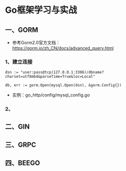 # Go框架学习与实战



## 一、GORM
- 参考Gorm2.0官方文档：https://gorm.io/zh_CN/docs/advanced_query.html
### 1、建立连接

`dsn := "user:pass@tcp(127.0.0.1:3306)/dbname?charset=utf8mb4&parseTime=True&loc=Local"`

`db, err := gorm.Open(mysql.Open(dsn), &gorm.Config{})`

- 实例：go_http/config/mysql_config.go

### 2、




































## 二、GIN





## 三、GRPC





## 四、BEEGO